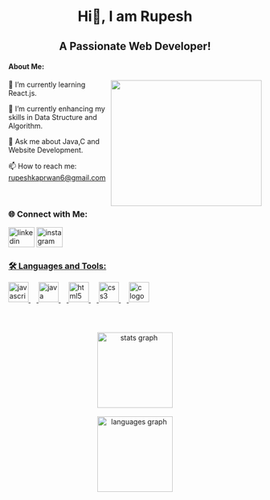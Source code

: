 <h1 align="center"> Hi👋, I am Rupesh</h1>

<h2 align="center">A Passionate Web Developer!</h2>


#### About Me:

<img align="right" width="300" height="250" src="https://github.com/Anmol-Baranwal/Cool-GIFs-For-GitHub/assets/74038190/8aa99f6c-267d-4977-9cd3-1a4c11675863">



🔭 I’m currently learning  React.js.

🌱 I’m currently enhancing my skills in Data Structure and Algorithm.                    

💬 Ask me about Java,C and Website Development.

📫 How to reach me: rupeshkaprwan6@gmail.com

<br>


### 🌐 Connect with Me:
<div align="left">
 <a href="https://www.linkedin.com/in/rupesh-a692b7309?utm_source=share&utm_campaign=share_via&utm_content=profile&utm_medium=android_app"><img src="https://raw.githubusercontent.com/maurodesouza/profile-readme-generator/master/src/assets/icons/social/linkedin/default.svg" width="52" height="40" alt="linkedin logo"  /></a>
  <a href="https://www.instagram.com/?utm_source=pwa_homescreen&__pwa=1"><img src="https://raw.githubusercontent.com/maurodesouza/profile-readme-generator/master/src/assets/icons/social/instagram/default.svg" width="52" height="40" alt="instagram logo"  />
</div>

###
</div>


### 🛠 Languages and Tools:
<div align="left">
  <img src="https://cdn.jsdelivr.net/gh/devicons/devicon/icons/javascript/javascript-original.svg" height="40" alt="javascript logo"  />
  <img width="12" />
  <img src="https://cdn.jsdelivr.net/gh/devicons/devicon/icons/java/java-original.svg" height="40" alt="java logo"  />
  <img width="12" />
  <img src="https://cdn.jsdelivr.net/gh/devicons/devicon/icons/html5/html5-original.svg" height="40" alt="html5 logo"  />
  <img width="12" />
  <img src="https://cdn.jsdelivr.net/gh/devicons/devicon/icons/css3/css3-original.svg" height="40" alt="css3 logo"  />
  <img width="12" />
  <img src="https://cdn.jsdelivr.net/gh/devicons/devicon/icons/c/c-original.svg" height="40" alt="c logo"  />
</div>

###
<br>
<br>

<div align="center">
  <img src="https://github-readme-stats.vercel.app/api?username=rupesh-kap&hide_title=false&hide_rank=false&show_icons=true&include_all_commits=true&count_private=true&disable_animations=false&theme=dracula&locale=en&hide_border=false&order=1" height="150" alt="stats graph"  />
 <br> 
 <br> 
  <img src="https://github-readme-stats.vercel.app/api/top-langs?username=rupesh-kap&locale=en&hide_title=false&layout=compact&card_width=320&langs_count=5&theme=dracula&hide_border=false&order=2" height="150" alt="languages graph"  />
</div>

###
